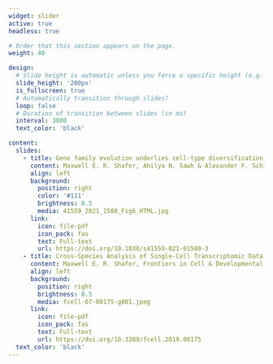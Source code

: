 ```yaml
---
widget: slider
active: true
headless: true

# Order that this section appears on the page.
weight: 40

design:
  # Slide height is automatic unless you force a specific height (e.g. '400px')
  slide_height: '200px'
  is_fullscreen: true
  # Automatically transition through slides?
  loop: false
  # Duration of transition between slides (in ms)
  interval: 3000
  text_color: 'black'

content:
  slides:
    - title: Gene family evolution underlies cell-type diversification in the hypothalamus of teleosts
      content: Maxwell E. R. Shafer, Ahilya N. Sawh & Alexander F. Schier, Nature Ecology & Evolution, 2022
      align: left
      background:
        position: right
        color: '#111'
        brightness: 0.5
        media: 41559_2021_1580_Fig6_HTML.jpg
      link:
        icon: file-pdf
        icon_pack: fas
        text: Full-text
        url: https://doi.org/10.1038/s41559-021-01580-3
    - title: Cross-Species Analysis of Single-Cell Transcriptomic Data
      content: Maxwell E. R. Shafer, Frontiers in Cell & Developmental Biology, 2019
      align: left
      background:
        position: right
        brightness: 0.5
        media: fcell-07-00175-g001.jpeg
      link:
        icon: file-pdf
        icon_pack: fas
        text: Full-text
        url: https://doi.org/10.3389/fcell.2019.00175
  text_color: 'black'
---
```

